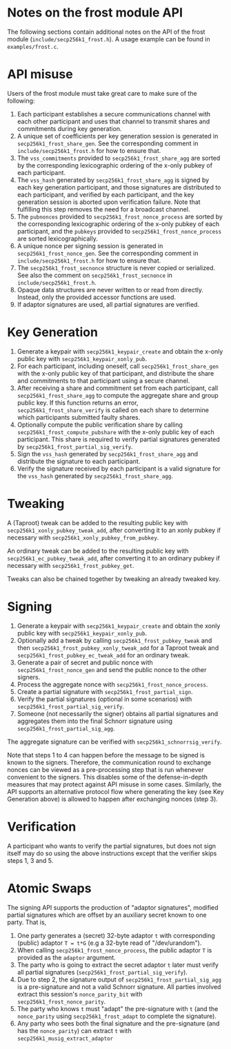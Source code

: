 Notes on the frost module API
===========================

The following sections contain additional notes on the API of the frost module (`include/secp256k1_frost.h`).
A usage example can be found in `examples/frost.c`.

# API misuse

Users of the frost module must take great care to make sure of the following:

1. Each participant establishes a secure communications channel with each other
   participant and uses that channel to transmit shares and commitments during
   key generation.
2. A unique set of coefficients per key generation session is generated in
   `secp256k1_frost_share_gen`. See the corresponding comment in
   `include/secp256k1_frost.h` for how to ensure that.
3. The `vss_commitments` provided to `secp256k1_frost_share_agg` are sorted by
   the corresponding lexicographic ordering of the x-only pubkey of each
   participant.
4. The `vss_hash` generated by `secp256k1_frost_share_agg` is signed by each
   key generation participant, and those signatures are distributed to each
   participant, and verified by each participant, and the key generation
   session is aborted upon verification failure. Note that fulfilling this step
   removes the need for a broadcast channel.
5. The `pubnonces` provided to `secp256k1_frost_nonce_process` are sorted by
   the corresponding lexicographic ordering of the x-only pubkey of each
   participant, and the `pubkeys` provided to `secp256k1_frost_nonce_process`
   are sorted lexicographically.
6. A unique nonce per signing session is generated in `secp256k1_frost_nonce_gen`.
   See the corresponding comment in `include/secp256k1_frost.h` for how to ensure that.
7. The `secp256k1_frost_secnonce` structure is never copied or serialized.
   See also the comment on `secp256k1_frost_secnonce` in `include/secp256k1_frost.h`.
8. Opaque data structures are never written to or read from directly.
   Instead, only the provided accessor functions are used.
9. If adaptor signatures are used, all partial signatures are verified.

# Key Generation

1. Generate a keypair with `secp256k1_keypair_create` and obtain the x-only
   public key with `secp256k1_keypair_xonly_pub`.
2. For each participant, including oneself, call `secp256k1_frost_share_gen`
   with the x-only public key of that participant, and distribute the share and
   commitments to that participant using a secure channel.
3. After receiving a share and commitment set from each participant, call
   `secp256k1_frost_share_agg` to compute the aggregate share and group public
   key. If this function returns an error, `secp256k1_frost_share_verify` is
   called on each share to determine which participants submitted faulty
   shares.
4. Optionally compute the public verification share by calling
   `secp256k1_frost_compute_pubshare` with the x-only public key of each
   participant. This share is required to verify partial signatures generated
   by `secp256k1_frost_partial_sig_verify`.
5. Sign the `vss_hash` generated by `secp256k1_frost_share_agg` and distribute
   the signature to each participant.
6. Verify the signature received by each participant is a valid signature for
   the `vss_hash` generated by `secp256k1_frost_share_agg`.

# Tweaking


A (Taproot) tweak can be added to the resulting public key with
`secp256k1_xonly_pubkey_tweak_add`, after converting it to an xonly pubkey if
necessary with `secp256k1_xonly_pubkey_from_pubkey`.

An ordinary tweak can be added to the resulting public key with
`secp256k1_ec_pubkey_tweak_add`, after converting it to an ordinary pubkey if
necessary with `secp256k1_frost_pubkey_get`.

Tweaks can also be chained together by tweaking an already tweaked key.

# Signing

1. Generate a keypair with `secp256k1_keypair_create` and obtain the xonly public key with `secp256k1_keypair_xonly_pub`.
2. Optionally add a tweak by calling `secp256k1_frost_pubkey_tweak` and then `secp256k1_frost_pubkey_xonly_tweak_add` for a Taproot tweak and `secp256k1_frost_pubkey_ec_tweak_add` for an ordinary tweak.
3. Generate a pair of secret and public nonce with `secp256k1_frost_nonce_gen` and send the public nonce to the other signers.
4. Process the aggregate nonce with `secp256k1_frost_nonce_process`.
5. Create a partial signature with `secp256k1_frost_partial_sign`.
8. Verify the partial signatures (optional in some scenarios) with `secp256k1_frost_partial_sig_verify`.
9. Someone (not necessarily the signer) obtains all partial signatures and aggregates them into the final Schnorr signature using `secp256k1_frost_partial_sig_agg`.

The aggregate signature can be verified with `secp256k1_schnorrsig_verify`.

Note that steps 1 to 4 can happen before the message to be signed is known to
the signers. Therefore, the communication round to exchange nonces can be
viewed as a pre-processing step that is run whenever convenient to the signers.
This disables some of the defense-in-depth measures that may protect against
API misuse in some cases. Similarly, the API supports an alternative protocol
flow where generating the key (see Key Generation above) is allowed to happen
after exchanging nonces (step 3).

# Verification

A participant who wants to verify the partial signatures, but does not sign itself may do so using the above instructions except that the verifier skips steps 1, 3 and 5.

# Atomic Swaps

The signing API supports the production of "adaptor signatures", modified partial signatures
which are offset by an auxiliary secret known to one party. That is,
1. One party generates a (secret) 32-byte adaptor `t` with corresponding (public) adaptor `T = t*G` (e.g a 32-byte read of "/dev/urandom").
2. When calling `secp256k1_frost_nonce_process`, the public adaptor `T` is provided as the `adaptor` argument.
3. The party who is going to extract the secret adaptor `t` later must verify all partial signatures (`secp256k1_frost_partial_sig_verify`).
4. Due to step 2, the signature output of `secp256k1_frost_partial_sig_agg` is a pre-signature and not a valid Schnorr signature. All parties involved extract this session's `nonce_parity_bit` with `secp256k1_frost_nonce_parity`.
5. The party who knows `t` must "adapt" the pre-signature with `t` (and the `nonce_parity` using `secp256k1_frost_adapt` to complete the signature).
6. Any party who sees both the final signature and the pre-signature (and has the `nonce_parity`) can extract `t` with `secp256k1_musig_extract_adaptor`
